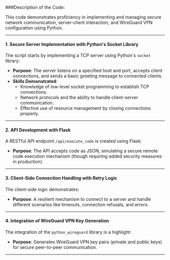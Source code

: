 ###Description of the Code:

This code demonstrates proficiency in implementing and managing secure network communication, server-client interaction, and WireGuard VPN configuration using Python.

---

#### **1. Secure Server Implementation with Python's Socket Library**
The script starts by implementing a TCP server using Python's `socket` library:
- **Purpose**: The server listens on a specified host and port, accepts client connections, and sends a basic greeting message to connected clients.
- **Skills Demonstrated**:
  - Knowledge of low-level socket programming to establish TCP connections.
  - Network protocols and the ability to handle client-server communication.
  - Effective use of resource management by closing connections properly.

---

#### **2. API Development with Flask**
A RESTful API endpoint `/api/execute_code` is created using Flask:
- **Purpose**: The API accepts code as JSON, simulating a secure remote code execution mechanism (though requiring added security measures in production).

---

#### **3. Client-Side Connection Handling with Retry Logic**
The client-side logic demonstrates:
- **Purpose**: A resilient mechanism to connect to a server and handle different scenarios like timeouts, connection refusals, and errors.

---

#### **4. Integration of WireGuard VPN Key Generation**
The integration of the `python_wireguard` library is a highlight:
- **Purpose**: Generates WireGuard VPN key pairs (private and public keys) for secure peer-to-peer communication.

---

